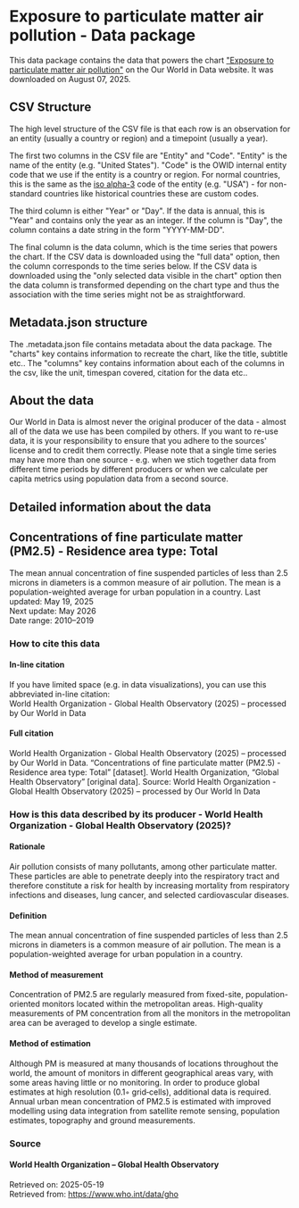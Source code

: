 # Exposure to particulate matter air pollution - Data package

This data package contains the data that powers the chart ["Exposure to particulate matter air pollution"](https://ourworldindata.org/grapher/pm25-air-pollution) on the Our World in Data website. It was downloaded on August 07, 2025.

## CSV Structure

The high level structure of the CSV file is that each row is an observation for an entity (usually a country or region) and a timepoint (usually a year).

The first two columns in the CSV file are "Entity" and "Code". "Entity" is the name of the entity (e.g. "United States"). "Code" is the OWID internal entity code that we use if the entity is a country or region. For normal countries, this is the same as the [iso alpha-3](https://en.wikipedia.org/wiki/ISO_3166-1_alpha-3) code of the entity (e.g. "USA") - for non-standard countries like historical countries these are custom codes.

The third column is either "Year" or "Day". If the data is annual, this is "Year" and contains only the year as an integer. If the column is "Day", the column contains a date string in the form "YYYY-MM-DD".

The final column is the data column, which is the time series that powers the chart. If the CSV data is downloaded using the "full data" option, then the column corresponds to the time series below. If the CSV data is downloaded using the "only selected data visible in the chart" option then the data column is transformed depending on the chart type and thus the association with the time series might not be as straightforward.

## Metadata.json structure

The .metadata.json file contains metadata about the data package. The "charts" key contains information to recreate the chart, like the title, subtitle etc.. The "columns" key contains information about each of the columns in the csv, like the unit, timespan covered, citation for the data etc..

## About the data

Our World in Data is almost never the original producer of the data - almost all of the data we use has been compiled by others. If you want to re-use data, it is your responsibility to ensure that you adhere to the sources' license and to credit them correctly. Please note that a single time series may have more than one source - e.g. when we stich together data from different time periods by different producers or when we calculate per capita metrics using population data from a second source.

## Detailed information about the data


## Concentrations of fine particulate matter (PM2.5) - Residence area type: Total
The mean annual concentration of fine suspended particles of less than 2.5 microns in diameters is a common measure of air pollution. The mean is a population-weighted average for urban population in a country.
Last updated: May 19, 2025  
Next update: May 2026  
Date range: 2010–2019  


### How to cite this data

#### In-line citation
If you have limited space (e.g. in data visualizations), you can use this abbreviated in-line citation:  
World Health Organization - Global Health Observatory (2025) – processed by Our World in Data

#### Full citation
World Health Organization - Global Health Observatory (2025) – processed by Our World in Data. “Concentrations of fine particulate matter (PM2.5) - Residence area type: Total” [dataset]. World Health Organization, “Global Health Observatory” [original data].
Source: World Health Organization - Global Health Observatory (2025) – processed by Our World In Data

### How is this data described by its producer - World Health Organization - Global Health Observatory (2025)?
#### Rationale
Air pollution consists of many pollutants, among other particulate matter. These particles are able to penetrate deeply into the respiratory tract and therefore constitute a risk for health by increasing mortality from respiratory infections and diseases, lung cancer, and selected cardiovascular diseases.

#### Definition
The mean annual concentration of fine suspended particles of less than 2.5 microns in diameters is a common measure of air pollution. The mean is a population-weighted average for urban population in a country.

#### Method of measurement
Concentration of PM2.5 are regularly measured from fixed-site, population-oriented monitors located within the metropolitan areas. High-quality measurements of PM concentration from all the monitors in the metropolitan area can be averaged to develop a single estimate.

#### Method of estimation
Although PM is measured at many thousands of locations throughout the world, the amount of monitors in different geographical areas vary, with some areas having little or no monitoring. In order to produce global estimates at high resolution (0.1◦ grid‐cells), additional data is required. Annual urban mean concentration of PM2.5 is estimated with improved modelling using data integration from satellite remote sensing, population estimates, topography and ground measurements.

### Source

#### World Health Organization – Global Health Observatory
Retrieved on: 2025-05-19  
Retrieved from: https://www.who.int/data/gho  


    